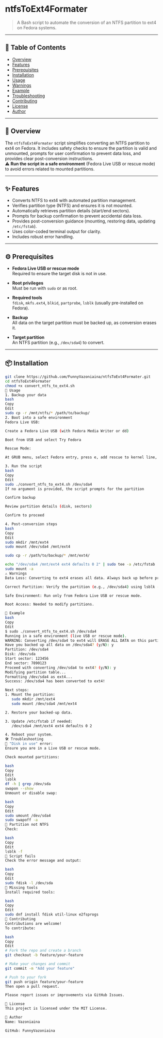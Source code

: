 # ntfsToExt4Formater

> A Bash script to automate the conversion of an NTFS partition to ext4 on Fedora systems.

---

## 📑 Table of Contents

- [Overview](#overview)
- [Features](#features)
- [Prerequisites](#prerequisites)
- [Installation](#installation)
- [Usage](#usage)
- [Warnings](#warnings)
- [Example](#example)
- [Troubleshooting](#troubleshooting)
- [Contributing](#contributing)
- [License](#license)
- [Author](#author)

---

## 🧭 Overview

The `ntfsToExt4Formater` script simplifies converting an NTFS partition to ext4 on Fedora. It includes safety checks to ensure the partition is valid and unmounted, prompts for user confirmation to prevent data loss, and provides clear post-conversion instructions.  
⚠️ **Run the script in a safe environment** (Fedora Live USB or rescue mode) to avoid errors related to mounted partitions.

---

## ✨ Features

- Converts NTFS to ext4 with automated partition management.
- Verifies partition type (NTFS) and ensures it is not mounted.
- Automatically retrieves partition details (start/end sectors).
- Prompts for backup confirmation to prevent accidental data loss.
- Provides post-conversion guidance (mounting, restoring data, updating `/etc/fstab`).
- Uses color-coded terminal output for clarity.
- Includes robust error handling.

---

## ⚙️ Prerequisites

- **Fedora Live USB or rescue mode**  
  Required to ensure the target disk is not in use.

- **Root privileges**  
  Must be run with `sudo` or as root.

- **Required tools**  
  `fdisk`, `mkfs.ext4`, `blkid`, `partprobe`, `lsblk` (usually pre-installed on Fedora).

- **Backup**  
  All data on the target partition must be backed up, as conversion erases it.

- **Target partition**  
  An NTFS partition (e.g., `/dev/sda4`) to convert.

---

## 📦 Installation

```bash
git clone https://github.com/FunnyVazoniaina/ntfsToExt4Formater.git
cd ntfsToExt4Formater
chmod +x convert_ntfs_to_ext4.sh
🚀 Usage
1. Backup your data
bash
Copy
Edit
sudo cp -r /mnt/ntfs/* /path/to/backup/
2. Boot into a safe environment
Fedora Live USB:

Create a Fedora Live USB (with Fedora Media Writer or dd)

Boot from USB and select Try Fedora

Rescue Mode:

At GRUB menu, select Fedora entry, press e, add rescue to kernel line, press Ctrl+X

3. Run the script
bash
Copy
Edit
sudo ./convert_ntfs_to_ext4.sh /dev/sda4
If no argument is provided, the script prompts for the partition

Confirm backup

Review partition details (disk, sectors)

Confirm to proceed

4. Post-conversion steps
bash
Copy
Edit
sudo mkdir /mnt/ext4
sudo mount /dev/sda4 /mnt/ext4

sudo cp -r /path/to/backup/* /mnt/ext4/

echo "/dev/sda4 /mnt/ext4 ext4 defaults 0 2" | sudo tee -a /etc/fstab
sudo mount -a
⚠️ Warnings
Data Loss: Converting to ext4 erases all data. Always back up before proceeding.

Correct Partition: Verify the partition (e.g., /dev/sda4) using lsblk -f.

Safe Environment: Run only from Fedora Live USB or rescue mode.

Root Access: Needed to modify partitions.

🧪 Example
bash
Copy
Edit
$ sudo ./convert_ntfs_to_ext4.sh /dev/sda4
Running in a safe environment (live USB or rescue mode).
WARNING: Converting /dev/sda4 to ext4 will ERASE ALL DATA on this partition!
Have you backed up all data on /dev/sda4? (y/N): y
Partition: /dev/sda4
Disk: /dev/sda
Start sector: 123456
End sector: 7890123
Proceed with converting /dev/sda4 to ext4? (y/N): y
Modifying partition table...
Formatting /dev/sda4 as ext4...
Success: /dev/sda4 has been converted to ext4!

Next steps:
1. Mount the partition:
   sudo mkdir /mnt/ext4
   sudo mount /dev/sda4 /mnt/ext4

2. Restore your backed-up data.

3. Update /etc/fstab if needed:
   /dev/sda4 /mnt/ext4 ext4 defaults 0 2

4. Reboot your system.
🛠️ Troubleshooting
🔸 "Disk in use" error:
Ensure you are in a Live USB or rescue mode.

Check mounted partitions:

bash
Copy
Edit
lsblk
df -h | grep /dev/sda
swapon --show
Unmount or disable swap:

bash
Copy
Edit
sudo umount /dev/sda4
sudo swapoff -a
🔸 Partition not NTFS
Check:

bash
Copy
Edit
lsblk -f
🔸 Script fails
Check the error message and output:

bash
Copy
Edit
sudo fdisk -l /dev/sda
🔸 Missing tools
Install required tools:

bash
Copy
Edit
sudo dnf install fdisk util-linux e2fsprogs
🤝 Contributing
Contributions are welcome!
To contribute:

bash
Copy
Edit
# Fork the repo and create a branch
git checkout -b feature/your-feature

# Make your changes and commit
git commit -m "Add your feature"

# Push to your fork
git push origin feature/your-feature
Then open a pull request.

Please report issues or improvements via GitHub Issues.

📄 License
This project is licensed under the MIT License.

👤 Author
Name: Vazoniaina

GitHub: FunnyVazoniaina